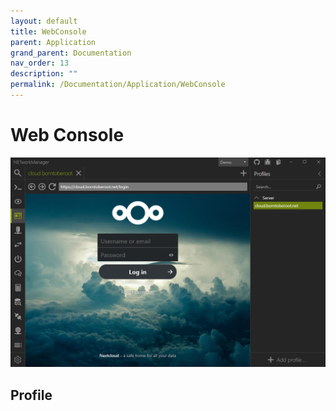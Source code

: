 ```yaml
---
layout: default
title: WebConsole
parent: Application
grand_parent: Documentation
nav_order: 13
description: ""
permalink: /Documentation/Application/WebConsole
---
```


# Web Console

![WebConsole](13_WebConsole.png)

## Profile